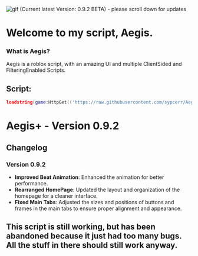 ![gif](https://github.com/sypcerr/Aegis/blob/main/Pictures/standard%20(2).gif)
(Current latest Version: 0.9.2 BETA) - please scroll down for updates
# Welcome to my script, Aegis.

### What is Aegis?
Aegis is a roblox script, with an amazing UI and multiple ClientSided and FilteringEnabled Scripts. 

## Script:
```lua
loadstring(game:HttpGet(('https://raw.githubusercontent.com/sypcerr/Aegis/refs/heads/main/script'),true))()
```
# Aegis+ - Version 0.9.2

## Changelog

### Version 0.9.2
- **Improved Beat Animation**: Enhanced the animation for better performance.
- **Rearranged HomePage**: Updated the layout and organization of the homepage for a cleaner interface.
- **Fixed Main Tabs**: Adjusted the sizes and positions of buttons and frames in the main tabs to ensure proper alignment and appearance.


## This script is still working, but has been abandoned because it just had too many bugs. All the stuff in there should still work anyway. 

